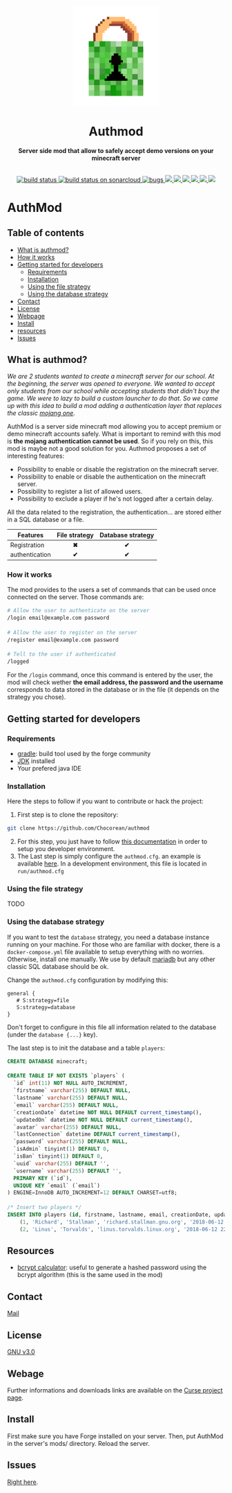 <div align="center">
  <br>
  <img
    alt="DEV"
    src="./src/main/resources/logo.png"
    width=200px
  />
  <br/>
  <h1>Authmod</h1>
  <strong>Server side mod that allow to safely accept demo versions on your minecraft server</strong>
</div>
<br/>
<p align="center">


  <a href="https://travis-ci.org/Mcdostone/authmod.svg?branch=master">
    <img src="https://travis-ci.org/Mcdostone/authmod.svg?branch=master" alt="build status"/>
  </a>
  <a href="https://sonarcloud.io/api/project_badges/measure?project=io.chocorean.authmod%3Aauthmod&metric=alert_status">
    <img src="https://sonarcloud.io/api/project_badges/measure?project=io.chocorean.authmod%3Aauthmod&metric=alert_status" alt="build status on sonarcloud"/>
  </a>
  <a href="https://sonarcloud.io/api/project_badges/measure?project=io.chocorean.authmod%3Aauthmod&metric=bugs">
    <img src="https://sonarcloud.io/api/project_badges/measure?project=io.chocorean.authmod%3Aauthmod&metric=bugs" alt="bugs"/>
  </a>
  <a href="https://sonarcloud.io/api/project_badges/measure?project=io.chocorean.authmod%3Aauthmod&metric=code_smells">
    <img src="https://sonarcloud.io/api/project_badges/measure?project=io.chocorean.authmod%3Aauthmod&metric=code_smells" />
  </a>
  <a href="https://sonarcloud.io/api/project_badges/measure?project=io.chocorean.authmod%3Aauthmod&metric=duplicated_lines_density">
    <img src="https://sonarcloud.io/api/project_badges/measure?project=io.chocorean.authmod%3Aauthmod&metric=duplicated_lines_density" />
  </a>
  <a href="https://sonarcloud.io/api/project_badges/measure?project=io.chocorean.authmod%3Aauthmod&metric=sqale_rating">
    <img src="https://sonarcloud.io/api/project_badges/measure?project=io.chocorean.authmod%3Aauthmod&metric=sqale_rating" />
  </a>
  <a href="https://sonarcloud.io/api/project_badges/measure?project=io.chocorean.authmod%3Aauthmod&metric=vulnerabilities">
    <img src="https://sonarcloud.io/api/project_badges/measure?project=io.chocorean.authmod%3Aauthmod&metric=vulnerabilities" />
  </a>
  <a href="https://img.shields.io/badge/forge%20version-1.12.2-blue.svg">
    <img src="https://img.shields.io/badge/forge%20version-1.12.2-blue.svg" />
  </a>
  <a href="https://img.shields.io/badge/java-1.8-blue.svg">
    <img src="https://img.shields.io/badge/java-1.8-blue.svg" />
  </a>

</p>


# AuthMod

## Table of contents

- [What is authmod?](#What-is-authmod?)
- [How it works](#how-it-works)
- [Getting started for developers](#Getting-started-for-developers)
  - [Requirements](#requirements)
  - [Installation](#installation)
  - [Using the file strategy](#Using-the-file-strategy)
  - [Using the database strategy](#Using-the-database-strategy)
- [Contact](#contact)
- [License](#license)
- [Webpage](#webpage)
- [Install](#install)
- [resources](#resources)
- [Issues](#issues)


## What is authmod?

*We are 2 students wanted to create a minecraft server for our school. At the beginning, the server was opened to everyone. We wanted to  accept only students from our school while accepting students that didn't buy the game. We were to lazy to build a custom launcher to do that. So we came up with this idea to build a mod adding a authentication layer that replaces the classic [mojang one](https://wiki.vg/Authentication).*


AuthMod is a server side minecraft mod allowing you to accept premium or demo minecraft accounts safely. What is important to remind with this mod is **the mojang authentication cannot be used**. So if you rely on this, this mod is maybe not a good solution for you. Authmod proposes a set of interesting features:

 - Possibility to enable or disable the registration on the minecraft server. 
 - Possibility to enable or disable the authentication on the minecraft server.
 - Possibility to register a list of allowed users.
 - Possibility to exclude a player if he's not logged after a certain delay.
 
 All the data related to the registration, the authentication... are stored either in a SQL database or a file.

Features            | File strategy         | Database strategy        |
| ----------------- |:---------------------:|:------------------------:| 
| Registration      | **✖**                 | **✔**                   |
| authentication    | **✔**                 | **✔**                   |


### How it works

The mod provides to the users a set of commands that can be used once connected on the server. Those commands are:
```bash
# Allow the user to authenticate on the server
/login email@example.com password

# Allow the user to register on the server
/register email@example.com password

# Tell to the user if authenticated
/logged
```

For the `/login` command, once this command is entered by the user, the mod will check wether **the email address, the password and the username**  corresponds to data stored in the database or in the file (it depends on the strategy  you chose).

## Getting started for developers

### Requirements
 - [gradle](https://gradle.org/): build tool used by the forge community
 - [JDK](http://www.oracle.com/technetwork/java/javase/downloads/jdk8-downloads-2133151.html) installed 
 - Your prefered java IDE

### Installation

Here the steps to follow if you want to contribute or hack the project:

1. First step is to clone the repository:
```bash
git clone https://github.com/Chocorean/authmod
```
2. For this step, you just have to follow [this documentation](https://mcforge.readthedocs.io/en/latest/gettingstarted/) in order to setup you developer environment.
3. The Last step is simply configure the `authmod.cfg`. an example is available [here](https://github.com/Mcdostone/authmod/blob/master/src/main/resources/authmod.cfg). In a development environment,
this file is located in `run/authmod.cfg`



### Using the file strategy
TODO

### Using the database strategy

If you want to test the `database` strategy, you need a database instance running on your machine. For those who are familiar with docker, there is a `docker-compose.yml` file available to setup everything with no worries. Otherwise, install one manually. We use by default [mariadb](https://mariadb.org/) but any other classic SQL database should be ok. 

Change the `authmod.cfg` configuration by modifying this:
 ```graph
 general {
    # S:strategy=file
    S:strategy=database
}
```
Don't forget to configure in this file all information related to the database (under the `database {...}` key).
 
The last step is to init the database and a table `players`:

```sql
CREATE DATABASE minecraft;

CREATE TABLE IF NOT EXISTS `players` (
  `id` int(11) NOT NULL AUTO_INCREMENT,
  `firstname` varchar(255) DEFAULT NULL,
  `lastname` varchar(255) DEFAULT NULL,
  `email` varchar(255) DEFAULT NULL,
  `creationDate` datetime NOT NULL DEFAULT current_timestamp(),
  `updatedOn` datetime NOT NULL DEFAULT current_timestamp(),
  `avatar` varchar(255) DEFAULT NULL,
  `lastConnection` datetime DEFAULT current_timestamp(),
  `password` varchar(255) DEFAULT NULL,
  `isAdmin` tinyint(1) DEFAULT 0,
  `isBan` tinyint(1) DEFAULT 0,
  `uuid` varchar(255) DEFAULT '',
  `username` varchar(255) DEFAULT '',
  PRIMARY KEY (`id`),
  UNIQUE KEY `email` (`email`)
) ENGINE=InnoDB AUTO_INCREMENT=12 DEFAULT CHARSET=utf8;

/* Insert two players */
INSERT INTO players (id, firstname, lastname, email, creationDate, updatedOn, avatar, lastConnection, password, isAdmin, isBan, uuid, username) VALUES
	(1, 'Richard', 'Stallman', 'richard.stallman.gnu.org', '2018-06-12 22:59:09', '2018-06-12 22:59:09', NULL, '2018-06-12 22:59:09', NULL, 0, 0, '', ''),
	(2, 'Linus', 'Torvalds', 'linus.torvalds.linux.org', '2018-06-12 22:59:09', '2018-06-12 22:59:09', 'https://lh3.googleusercontent.com/SyqrxNLd6Eo4-AwTGXktIfMnx4dOBREcZCZvocEVue-GsuBB1dYDjJorgHviJeTHzHYfAKs4wiHmkDk=w1211-h1210-rw-no', '2018-06-12 22:59:09', NULL, 0, 0, '', '');
```

## Resources

 - [bcrypt calculator](https://www.dailycred.com/article/bcrypt-calculator): useful to generate a hashed password using the bcrypt algorithm (this is the same used in the mod)


## Contact

[Mail](mailto:baptiste.chocot@gmail.com)


## License

[GNU v3.0](https://www.gnu.org/licenses/gpl-3.0.fr.html)


## Webage

Further informations and downloads links are available on the [Curse project page](https://minecraft.curseforge.com/projects/authmod).


## Install

First make sure you have Forge installed on your server. Then, put AuthMod in the server's mods/ directory. Reload the server.


## Issues

[Right here](https://github.com/Chocorean/authmod/issues).
